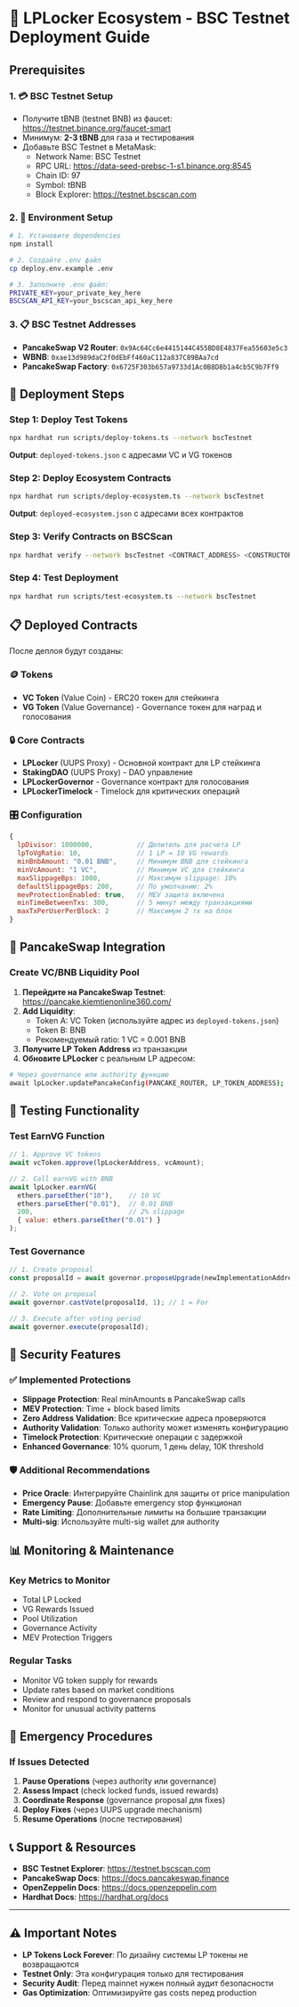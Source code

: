 # 🚀 LPLocker Ecosystem - BSC Testnet Deployment Guide

## Prerequisites

### 1. 💳 BSC Testnet Setup
- Получите tBNB (testnet BNB) из фaucet: https://testnet.binance.org/faucet-smart
- Минимум: **2-3 tBNB** для газа и тестирования
- Добавьте BSC Testnet в MetaMask:
  - Network Name: BSC Testnet
  - RPC URL: https://data-seed-prebsc-1-s1.binance.org:8545
  - Chain ID: 97
  - Symbol: tBNB
  - Block Explorer: https://testnet.bscscan.com

### 2. 🔧 Environment Setup
```bash
# 1. Установите dependencies
npm install

# 2. Создайте .env файл
cp deploy.env.example .env

# 3. Заполните .env файл:
PRIVATE_KEY=your_private_key_here
BSCSCAN_API_KEY=your_bscscan_api_key_here
```

### 3. 📋 BSC Testnet Addresses
- **PancakeSwap V2 Router**: `0x9Ac64Cc6e4415144C455BD8E4837Fea55603e5c3`
- **WBNB**: `0xae13d989daC2f0dEbFf460aC112a837C89BAa7cd`
- **PancakeSwap Factory**: `0x6725F303b657a9733d1Ac0B8D8b1a4cb5C9b7Ff9`

## 🎯 Deployment Steps

### Step 1: Deploy Test Tokens
```bash
npx hardhat run scripts/deploy-tokens.ts --network bscTestnet
```

**Output**: `deployed-tokens.json` с адресами VC и VG токенов

### Step 2: Deploy Ecosystem Contracts
```bash
npx hardhat run scripts/deploy-ecosystem.ts --network bscTestnet
```

**Output**: `deployed-ecosystem.json` с адресами всех контрактов

### Step 3: Verify Contracts on BSCScan
```bash
npx hardhat verify --network bscTestnet <CONTRACT_ADDRESS> <CONSTRUCTOR_ARGS>
```

### Step 4: Test Deployment
```bash
npx hardhat run scripts/test-ecosystem.ts --network bscTestnet
```

## 📋 Deployed Contracts

После деплоя будут созданы:

### 🪙 Tokens
- **VC Token** (Value Coin) - ERC20 токен для стейкинга
- **VG Token** (Value Governance) - Governance токен для наград и голосования

### 🔒 Core Contracts
- **LPLocker** (UUPS Proxy) - Основной контракт для LP стейкинга
- **StakingDAO** (UUPS Proxy) - DAO управление
- **LPLockerGovernor** - Governance контракт для голосования
- **LPLockerTimelock** - Timelock для критических операций

### 🎛️ Configuration
```javascript
{
  lpDivisor: 1000000,           // Делитель для расчета LP
  lpToVgRatio: 10,              // 1 LP = 10 VG rewards
  minBnbAmount: "0.01 BNB",     // Минимум BNB для стейкинга
  minVcAmount: "1 VC",          // Минимум VC для стейкинга
  maxSlippageBps: 1000,         // Максимум slippage: 10%
  defaultSlippageBps: 200,      // По умолчанию: 2%
  mevProtectionEnabled: true,   // MEV защита включена
  minTimeBetweenTxs: 300,       // 5 минут между транзакциями
  maxTxPerUserPerBlock: 2       // Максимум 2 тx на блок
}
```

## 🥞 PancakeSwap Integration

### Create VC/BNB Liquidity Pool

1. **Перейдите на PancakeSwap Testnet**: https://pancake.kiemtienonline360.com/
2. **Add Liquidity**:
   - Token A: VC Token (используйте адрес из `deployed-tokens.json`)
   - Token B: BNB
   - Рекомендуемый ratio: 1 VC = 0.001 BNB
3. **Получите LP Token Address** из транзакции
4. **Обновите LPLocker** с реальным LP адресом:

```bash
# Через governance или authority функцию
await lpLocker.updatePancakeConfig(PANCAKE_ROUTER, LP_TOKEN_ADDRESS);
```

## 🧪 Testing Functionality

### Test EarnVG Function
```javascript
// 1. Approve VC tokens
await vcToken.approve(lpLockerAddress, vcAmount);

// 2. Call earnVG with BNB
await lpLocker.earnVG(
  ethers.parseEther("10"),    // 10 VC
  ethers.parseEther("0.01"),  // 0.01 BNB
  200,                        // 2% slippage
  { value: ethers.parseEther("0.01") }
);
```

### Test Governance
```javascript
// 1. Create proposal
const proposalId = await governor.proposeUpgrade(newImplementationAddress);

// 2. Vote on proposal
await governor.castVote(proposalId, 1); // 1 = For

// 3. Execute after voting period
await governor.execute(proposalId);
```

## 🔐 Security Features

### ✅ Implemented Protections
- **Slippage Protection**: Real minAmounts в PancakeSwap calls
- **MEV Protection**: Time + block based limits
- **Zero Address Validation**: Все критические адреса проверяются
- **Authority Validation**: Только authority может изменять конфигурацию
- **Timelock Protection**: Критические операции с задержкой
- **Enhanced Governance**: 10% quorum, 1 день delay, 10K threshold

### 🛡️ Additional Recommendations
- **Price Oracle**: Интегрируйте Chainlink для защиты от price manipulation
- **Emergency Pause**: Добавьте emergency stop функционал
- **Rate Limiting**: Дополнительные лимиты на большие транзакции
- **Multi-sig**: Используйте multi-sig wallet для authority

## 📊 Monitoring & Maintenance

### Key Metrics to Monitor
- Total LP Locked
- VG Rewards Issued
- Pool Utilization
- Governance Activity
- MEV Protection Triggers

### Regular Tasks
- Monitor VG token supply for rewards
- Update rates based on market conditions
- Review and respond to governance proposals
- Monitor for unusual activity patterns

## 🚨 Emergency Procedures

### If Issues Detected
1. **Pause Operations** (через authority или governance)
2. **Assess Impact** (check locked funds, issued rewards)
3. **Coordinate Response** (governance proposal для fixes)
4. **Deploy Fixes** (через UUPS upgrade mechanism)
5. **Resume Operations** (после тестирования)

## 📞 Support & Resources

- **BSC Testnet Explorer**: https://testnet.bscscan.com
- **PancakeSwap Docs**: https://docs.pancakeswap.finance
- **OpenZeppelin Docs**: https://docs.openzeppelin.com
- **Hardhat Docs**: https://hardhat.org/docs

---

## ⚠️ Important Notes

- **LP Tokens Lock Forever**: По дизайну системы LP токены не возвращаются
- **Testnet Only**: Эта конфигурация только для тестирования
- **Security Audit**: Перед mainnet нужен полный аудит безопасности
- **Gas Optimization**: Оптимизируйте gas costs перед production 